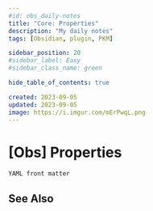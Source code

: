 ```yaml
---
#id: obs_daily-notes
title: "Core: Properties"
description: "My daily notes"
tags: [Obsidian, plugin, PKM]

sidebar_position: 20
#sidebar_label: Easy
#sidebar_class_name: green

hide_table_of_contents: true

created: 2023-09-05
updated: 2023-09-05
image: https://i.imgur.com/mErPwqL.png
---
```


[Obs] Properties
================

`YAML front matter`



See Also
--------

